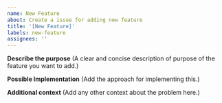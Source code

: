 ```yaml
---
name: New Feature
about: Create a issue for adding new feature
title: '[New Feature]'
labels: new-feature
assignees: ''
---
```


**Describe the purpose**
(A clear and concise description of purpose of the feature you want to add.)

**Possible Implementation**
(Add the approach for implementing this.)

**Additional context**
(Add any other context about the problem here.)
